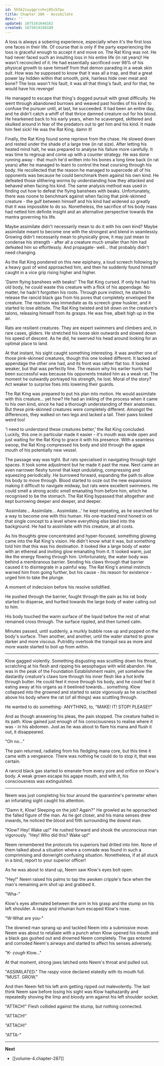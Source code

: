```yaml
---
id: 5h5k2iuyggrcvhvj85cb7pu
title: Chapter 286 - Assimilate
desc: ''
updated: 1675161646162
created: 1675019188189
---
```


A loss is always a sobering experience, especially when it's the first loss one faces in their life. Of course that is only if the party experiencing the loss is graceful enough to accept it and move on. The Rat King was not. He had never faced such an insulting loss in his entire life (in rat years)! He wasn't reconciled of it. He had essentially sacrificed over 98% of his physical growth to save himself from that demon parading in a weak skin suit. How was he supposed to know that it was all a trap, and that a great power lay hidden within that smooth, pink, hairless hide over meat and bone? The loss wasn't his fault, it was all that thing's fault, and for that, he would have his revenge!

He managed to escape that thing's dogged pursuit with great difficulty. He went through abandoned burrows and weaved past hordes of his kind to confuse the pursuer until, at last, he succeeded. It had been an entire day, and he didn't catch a whiff of that thrice damned creature out for his blood. He hearkened back to his early years, when he scavenged, skittered and skulked around in fear of the predators out to get him and his kind. It made him feel sick! He was the Rat King, damn it!

Finally, the Rat King found some reprieve from the chase. He slowed down and rested under the shade of a large tree (in rat size). After letting his heated mind halt, he was prepared to analyse his failure more carefully. It was time to regroup and come up with a counter strategy. He was done running away - that much he'd written into his bones a long time back (in rat years) after he managed to learn to control the heat coursing through his body. He recollected that the reason he managed to supercede all of his opponents was because he could benchmark them against his own kind. He defeated those slithering worms by understanding how they attacked and behaved when facing his kind. The same analysis method was used in finding out how to defeat the flying banshees with beaks. Unfortunately, there was noone to benchmark against when facing that pink-skinned creature - the gulf between himself and his kind had widened so greatly that it was impossible to do so. Nonetheless, the sacrifice of his body mass had netted him definite insight and an alternative perspective towards the mantra governing his life.

Maybe assimilate didn't necessarily mean to do it with his own kind? Maybe assimilate meant to become one with the strongest and blend in seamlessly. Growing didn't necessarily mean to physically grow, it may just mean to condense his strength - after all a creature much smaller than him had defeated him so effortlessly. And propagate- well... that probably didn't need changing.

As the Rat King pondered on this new epiphany, a loud screech following by a heavy gust of wind approached him, and then he suddenly found himself caught in a vice grip rising higher and higher.

'Damn flying banshees with beaks!' The Rat King cursed. If only he had his old body, he could waste this creature with a flick of his appendage. No matter, he hadn't forgotten his roots. Through pure instinct, he started to release the rancid black gas from his pores that completely enveloped the creature. The reaction was immediate as its screech grew huskier, and it started to lose altitude. The Rat King twisted and bit down on the creature's talons, releasing himself from its grasps. He was free, albeit high up in the air.

Rats are resilient creatures. They are expert swimmers and climbers and, in rare cases, gliders. He stretched his loose skin outwards and slowed down his speed of descent. As he did, he swerved his head around looking for an optimal place to land.

At that instant, his sight caught something interesting. It was another one of those pink-skinned creatures, though this one looked different. It lacked an appendage the other one had, and its front was rather flat too. It looked weaker, but that was perfectly fine. The reason why his earlier hunts had been successful was because his opponents treated him as a weak rat. The moment he outwardly portrayed his strength, he lost. Moral of the story? Act weaker to surprise foes into lowering their guards.

The Rat King was prepared to put his plan into motion. He would assimilate with this creature... yet how? He had an inkling of the process when it came to his own kind, since he had a thorough understanding of their anatomies. But these pink-skinned creatures were completely different. Amongst the differences, they walked on two legs and lacked a tail. Their paws looked weird too!

'I need to understand these creatures better,' the Rat King concluded. Luckily, this one in particular made it easier - it's mouth was wide open and just waiting for the Rat King to grace it with his presence. With a seamless swoop, the Rat King compressed his body and slid through the agape mouth of his potentially new vessel.

The passage way was tight. But rats specialised in navigating through tight spaces. It took some adjustment but he made it past the maw. Next came an even narrower fleshy tunnel that kept undulating, compressing and squeezing periodically. He burrowed forward, expanding the path to allow his body to move through. Blood started to ooze out the new expansions making it difficult to navigate midway, but rats were excellent swimmers. He could smell a strong acidic smell emanating from before him, which he recognised to be the stomach. The Rat King bypassed that altogether and kept burrowing deeper and deeper, and deeper.

'Assimilate... Assimilate... Assimilate...' he kept repeating, as he searched for a way to become one with this human. His one-tracked mind honed in on that single concept to a level where everything else bled into the background. He had to assimilate with this creature, at all costs.

As his thoughts grew concentrated and hyper-focused, something glowing came into the Rat King's vision. He didn't know what it was, but something told him that this was his destination. It looked like a large body of water with an ethereal and inviting glow emanating from it. It looked warm, just like the energy flowing through him. Unfortunately, the water body was behind a membranous barrier. Sending his claws through that barrier caused it to disintegrate in a painful way. The Rat King's animal instincts warned him from going further, but his cause - his reason for existence - urged him to take the plunge.

A moment of indecision before his resolve solidified.

He pushed through the barrier, fought through the pain as his rat body started to disperse, and hurtled towards the large body of water calling out to him.

His body touched the warm surface of the liquid before the rest of what remained cross through. The surface rippled, and then turned calm.

Minutes passed, until suddenly, a murkly bubble rose up and popped on the body's surface. Then another, and another, until the water started to grow darker and more viscous. Putridity overtook the tranquil sea as more and more waste started to boil up from within.

____

Klow gagged violently. Something disgusting was scuttling down his throat, scratching at his flesh and ripping his aesophagus with wild abandon. He was in the peak of the Foundation Establishment realm, yet somehow the dastardly creature's claws tore through his inner flesh like a hot knife through butter. He could feel it move through his body, and he could feel it eating away at his organs as it beelined towards... something. Klow collapsed into the growned and started to seize vigorously as he scracthed above his body where the rat (of all things) was scuttling through.

He wanted to do something- ANYTHING, to, "MAKE! IT! STOP! PLEASE!!"

And as though answering his pleas, the pain stopped. The creature halted in its path. Klow gained just enough of his consciousness to realise where it was - in his abdomen. Just as he was about to flare his mana and flush it out, it disappeared.

"Oh no..."

The pain returned, radiating from his fledgling mana core, but this time it came with a vengeance. There was nothing he could do to stop it, that was certain.

A rancid black gas started to emanate from every pore and orifice on Klow's body. A weak grown escape his agape mouth, and with it, his consciousness was extinguished.

____

Neem was just completing his tour around the quarantine's perimeter when an infuriating sight caught his attention.

"Damn it, Klow! Sleeping on the job? Again?" He growled as he approached the falled figure of the man. As he got closer, and his mana senses drew inwards, he noticed the blood and filth surrounding the downd man.

"Klow? Hey! Wake up!" He rushed forward and shook the unconscious man vigorously. "Hey! Who did this? Wake up!"

Neem remembered the protocols his superiors had drilled into him. None of them talked about a situation where a comrade was found in such a comprimising and donwright confusing situation. Nonetheless, if at all stuck in a bind, report to your superior officer!

As he was about to stand up, Neem saw Klow's eyes bolt open.

"Hey!" Neem raised his palms to tap the awoken cripple's face when the man's remaining arm shot up and grabbed it.

"Wha-"

Klow's eyes alternated between the arm in his grasp and the stump on his left shoulder. A raspy and inhuman hum escaped Klow's nose.

"W-What are you-"

The downed man sprang up and tackled Neem into a submissive move. Neem was about to retaliate with a punch when Klow opened his mouth and a black gas gushed out and drowned Neem completely. The gas entered and corroded Neem's airways and started to affect his senses adversely.

"K- *cough* Klow..."

At that moment, strong jaws latched onto Neem's throat and pulled out.

"ASSIMILATED." The raspy voice declared elatedly with its mouth full. "MUST. GROW."

And then Neem felt his left arm getting ripped out malevolently. The last think Neem saw before losing his sight was Klow haphazardly and repeatedly shoving the limp and bloody arm against his left shoulder socket.

"ATTACH!" Flesh collided against the stump, but nothing connected.

"ATTACH!"

"ATTACH!"

"ATTA-"

____

**Next**
* [[volume-4.chapter-287]]